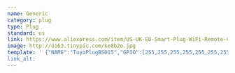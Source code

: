 ```yaml
---
name: Generic
category: plug
type: Plug
standard: us
link: https://www.aliexpress.com/item/US-UK-EU-Smart-Plug-WiFi-Remote-Control-with-Alexa-Timing-on-off-The-Power-Samrt/32963187986.html?spm=a2g0s.9042311.0.0.27424c4dxoirjt
image: http://oi63.tinypic.com/ke8b2o.jpg
template: ' {"NAME":"TuyaPlugBSD15","GPIO":[255,255,255,255,255,255,255,255,21,17,52,255,255],"FLAG":1,"BASE":18}
link_alt: 
---
```









